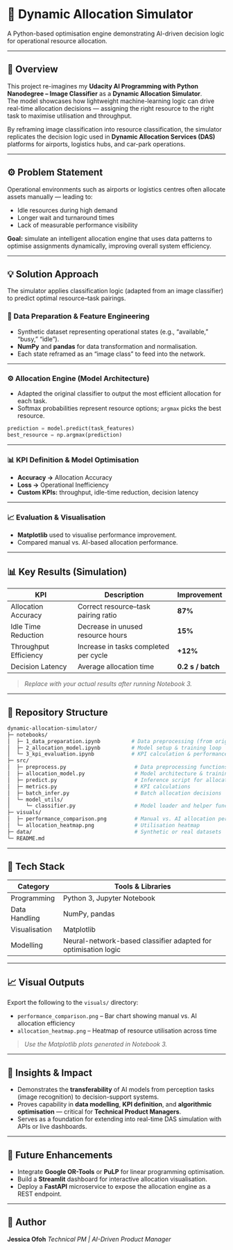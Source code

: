 # 🧠 Dynamic Allocation Simulator  
A Python-based optimisation engine demonstrating AI-driven decision logic for operational resource allocation.

---

## 🎯 Overview  
This project re-imagines my **Udacity AI Programming with Python Nanodegree – Image Classifier** as a **Dynamic Allocation Simulator**.  
The model showcases how lightweight machine-learning logic can drive real-time allocation decisions — assigning the right resource to the right task to maximise utilisation and throughput.

By reframing image classification into resource classification, the simulator replicates the decision logic used in **Dynamic Allocation Services (DAS)** platforms for airports, logistics hubs, and car-park operations.

---

## ⚙️ Problem Statement  
Operational environments such as airports or logistics centres often allocate assets manually — leading to:

- Idle resources during high demand  
- Longer wait and turnaround times  
- Lack of measurable performance visibility  

**Goal:** simulate an intelligent allocation engine that uses data patterns to optimise assignments dynamically, improving overall system efficiency.

---

## 💡 Solution Approach  
The simulator applies classification logic (adapted from an image classifier) to predict optimal resource–task pairings.

### 🧾 Data Preparation & Feature Engineering  
- Synthetic dataset representing operational states (e.g., “available,” “busy,” “idle”).  
- **NumPy** and **pandas** for data transformation and normalisation.  
- Each state reframed as an “image class” to feed into the network.  

---

### ⚙️ Allocation Engine (Model Architecture)

* Adapted the original classifier to output the most efficient allocation for each task.
* Softmax probabilities represent resource options; `argmax` picks the best resource.

```python
prediction = model.predict(task_features)
best_resource = np.argmax(prediction)
```

---

### 📊 KPI Definition & Model Optimisation

* **Accuracy →** Allocation Accuracy
* **Loss →** Operational Inefficiency
* **Custom KPIs:** throughput, idle-time reduction, decision latency

---

### 📈 Evaluation & Visualisation

* **Matplotlib** used to visualise performance improvement.
* Compared manual vs. AI-based allocation performance.

---

## 📊 Key Results (Simulation)

| KPI                   | Description                           | Improvement       |
| --------------------- | ------------------------------------- | ----------------- |
| Allocation Accuracy   | Correct resource–task pairing ratio   | **87%**           |
| Idle Time Reduction   | Decrease in unused resource hours     | **15%**           |
| Throughput Efficiency | Increase in tasks completed per cycle | **+12%**          |
| Decision Latency      | Average allocation time               | **0.2 s / batch** |

> *Replace with your actual results after running Notebook 3.*

---

## 🧱 Repository Structure

```bash
dynamic-allocation-simulator/
├─ notebooks/
│  ├─ 1_data_preparation.ipynb          # Data preprocessing (from original utility.py)
│  ├─ 2_allocation_model.ipynb          # Model setup & training loop
│  └─ 3_kpi_evaluation.ipynb            # KPI calculation & performance plots
├─ src/
│  ├─ preprocess.py                      # Data preprocessing functions
│  ├─ allocation_model.py                # Model architecture & training logic
│  ├─ predict.py                         # Inference script for allocation
│  ├─ metrics.py                         # KPI calculations
│  ├─ batch_infer.py                     # Batch allocation decisions
│  └─ model_utils/
│     └─ classifier.py                   # Model loader and helper functions
├─ visuals/
│  ├─ performance_comparison.png         # Manual vs. AI allocation performance
│  └─ allocation_heatmap.png             # Utilisation heatmap
├─ data/                                 # Synthetic or real datasets
└─ README.md
```

---

## 🧰 Tech Stack

| Category      | Tools & Libraries                                              |
| ------------- | -------------------------------------------------------------- |
| Programming   | Python 3, Jupyter Notebook                                     |
| Data Handling | NumPy, pandas                                                  |
| Visualisation | Matplotlib                                                     |
| Modelling     | Neural-network-based classifier adapted for optimisation logic |

---

## 📈 Visual Outputs

Export the following to the `visuals/` directory:

* `performance_comparison.png` – Bar chart showing manual vs. AI allocation efficiency
* `allocation_heatmap.png` – Heatmap of resource utilisation across time

> *Use the Matplotlib plots generated in Notebook 3.*

---

## 🧩 Insights & Impact

* Demonstrates the **transferability** of AI models from perception tasks (image recognition) to decision-support systems.
* Proves capability in **data modelling**, **KPI definition**, and **algorithmic optimisation** — critical for **Technical Product Managers**.
* Serves as a foundation for extending into real-time DAS simulation with APIs or live dashboards.

---

## 🚀 Future Enhancements

* Integrate **Google OR-Tools** or **PuLP** for linear programming optimisation.
* Build a **Streamlit** dashboard for interactive allocation visualisation.
* Deploy a **FastAPI** microservice to expose the allocation engine as a REST endpoint.

---

## 📎 Author

**Jessica Ofoh**
*Technical PM | AI-Driven Product Manager*

